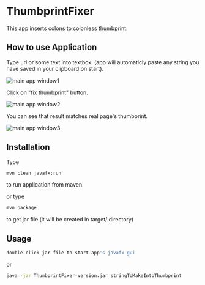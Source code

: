 # ThumbprintFixer
This app inserts colons to colonless thumbprint.

## How to use Application
Type url or some text into textbox. (app will automaticly paste any string you have saved in your clipboard on start).

![main app window1](https://www.dropbox.com/s/679pf0i9p567zwn/1.png?raw=1)


Click on "fix thumbprint" button.

![main app window2](https://www.dropbox.com/s/6ldsc4cbq0jtvpu/2.png?raw=1)


You can see that result matches real page's thumbprint.

![main app window3](https://www.dropbox.com/s/3l23rquq2tl90ij/3.png?raw=1)

## Installation
Type
```bash
mvn clean javafx:run
```
to run application from maven.

or type
```bash
mvn package
```
to get jar file (it will be created in target/ directory)

## Usage

```bash
double click jar file to start app's javafx gui
```
or 
```bash
java -jar ThumbprintFixer-version.jar stringToMakeIntoThumbprint
```
